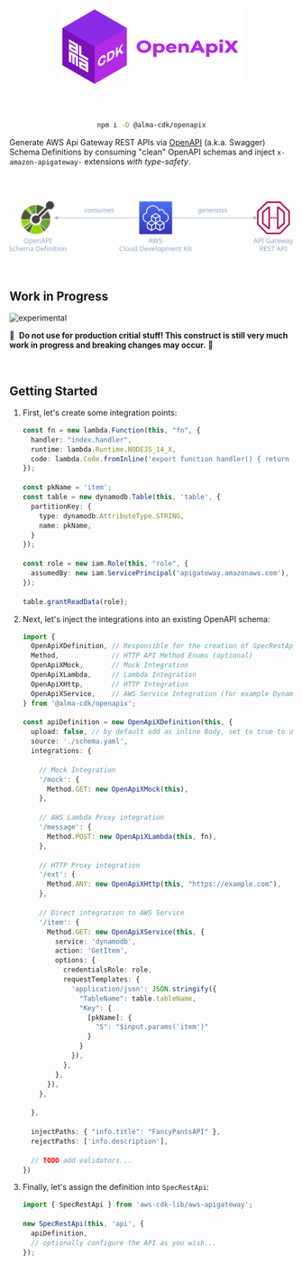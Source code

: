 <div align="center">
	<br/>
	<br/>
  <h1>
	<img height="140" src="assets/alma-cdk-openapix.svg" alt="Alma CDK OpenApiX" />
  <br/>
  <br/>
  </h1>

  ```sh
  npm i -D @alma-cdk/openapix
  ```

  <div align="left">

  Generate AWS Api Gateway REST APIs via [OpenAPI](https://www.openapis.org/) (a.k.a. Swagger) Schema Definitions by consuming "clean" OpenAPI schemas and inject `x-amazon-apigateway-` extensions _with type-safety_.

  </div>
  <br/>
</div>


<br/>

<div align="center">

![diagram](assets/diagram.svg)

</div>

<br/>

## Work in Progress

![experimental](https://img.shields.io/badge/stability-experimental-yellow "Stability: Experimental")

🚧 &nbsp;**Do not use for production critial stuff! This construct is still very much work in progress and breaking changes may occur.** 🚧


<br/>

## Getting Started

1. First, let's create some integration points:
    ```ts
    const fn = new lambda.Function(this, "fn", {
      handler: "index.handler",
      runtime: lambda.Runtime.NODEJS_14_X,
      code: lambda.Code.fromInline('export function handler() { return { statusCode: 200, body: JSON.stringify("hello")} }'),
    });

    const pkName = 'item';
    const table = new dynamodb.Table(this, 'table', {
      partitionKey: {
        type: dynamodb.AttributeType.STRING,
        name: pkName,
      }
    });

    const role = new iam.Role(this, "role", {
      assumedBy: new iam.ServicePrincipal('apigateway.amazonaws.com'),
    });

    table.grantReadData(role);
    ```


2. Next, let's inject the integrations into an existing OpenAPI schema:
    ```ts
    import {
      OpenApiXDefinition, // Responsible for the creation of SpecRestApi
      Method,             // HTTP API Method Enums (optional)
      OpenApiXMock,       // Mock Integration
      OpenApiXLambda,     // Lambda Integration
      OpenApiXHttp,       // HTTP Integration
      OpenApiXService,    // AWS Service Integration (for example DynamoDB)
    } from '@alma-cdk/openapix';

    const apiDefinition = new OpenApiXDefinition(this, {
      upload: false, // by default add as inline Body, set to true to use as BodyS3Location
      source: './schema.yaml',
      integrations: {

        // Mock Integration
        '/mock': {
          Method.GET: new OpenApiXMock(this),
        },

        // AWS Lambda Proxy integration
        '/message': {
          Method.POST: new OpenApiXLambda(this, fn),
        },

        // HTTP Proxy integration
        '/ext': {
          Method.ANY: new OpenApiXHttp(this, "https://example.com"),
        },

        // Direct integration to AWS Service
        '/item': {
          Method.GET: new OpenApiXService(this, {
            service: 'dynamodb',
            action: 'GetItem',
            options: {
              credentialsRole: role,
              requestTemplates: {
                'application/json': JSON.stringify({
                  "TableName": table.tableName,
                  "Key": {
                    [pkName]: {
                      "S": "$input.params('item')"
                    }
                  }
                }),
              },
            },
          }),
        },

      },

      injectPaths: { "info.title": "FancyPantsAPI" },
      rejectPaths: ['info.description'],

      // TODO add validators...
    })
    ```

3. Finally, let's assign the definition into `SpecRestApi`:
    ```ts
    import { SpecRestApi } from 'aws-cdk-lib/aws-apigateway';

    new SpecRestApi(this, 'api', {
      apiDefinition,
      // optionally configure the API as you wish...
    });
    ```
